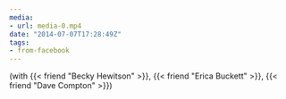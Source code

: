 ```yaml
---
media:
- url: media-0.mp4
date: "2014-07-07T17:28:49Z"
tags:
- from-facebook
---
```


(with {{< friend "Becky Hewitson" >}}, {{< friend "Erica Buckett" >}}, {{< friend "Dave Compton" >}})
